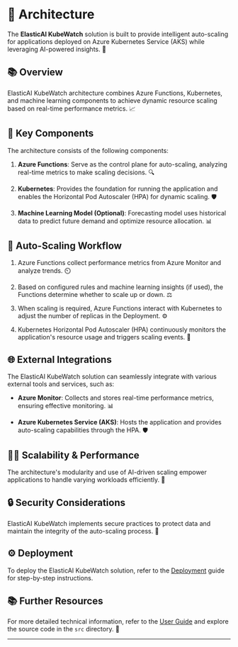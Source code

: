 # 🏢 Architecture

The **ElasticAI KubeWatch** solution is built to provide intelligent auto-scaling for applications deployed on Azure Kubernetes Service (AKS) while leveraging AI-powered insights. 🚀

## 📚 Overview

ElasticAI KubeWatch architecture combines Azure Functions, Kubernetes, and machine learning components to achieve dynamic resource scaling based on real-time performance metrics. 📈

## 🧱 Key Components

The architecture consists of the following components:

1. **Azure Functions**: Serve as the control plane for auto-scaling, analyzing real-time metrics to make scaling decisions. 🔍

2. **Kubernetes**: Provides the foundation for running the application and enables the Horizontal Pod Autoscaler (HPA) for dynamic scaling. 🛡️

3. **Machine Learning Model (Optional)**: Forecasting model uses historical data to predict future demand and optimize resource allocation. 📊

## 🔄 Auto-Scaling Workflow

1. Azure Functions collect performance metrics from Azure Monitor and analyze trends. ⏲️

2. Based on configured rules and machine learning insights (if used), the Functions determine whether to scale up or down. ⚖️

3. When scaling is required, Azure Functions interact with Kubernetes to adjust the number of replicas in the Deployment. ⚙️

4. Kubernetes Horizontal Pod Autoscaler (HPA) continuously monitors the application's resource usage and triggers scaling events. 🚀

## 🌐 External Integrations

The ElasticAI KubeWatch solution can seamlessly integrate with various external tools and services, such as:

- **Azure Monitor**: Collects and stores real-time performance metrics, ensuring effective monitoring. 📊

- **Azure Kubernetes Service (AKS)**: Hosts the application and provides auto-scaling capabilities through the HPA. 🛡️

## 🏋️‍♀️ Scalability & Performance

The architecture's modularity and use of AI-driven scaling empower applications to handle varying workloads efficiently. 💪

## 🔒 Security Considerations

ElasticAI KubeWatch implements secure practices to protect data and maintain the integrity of the auto-scaling process. 🔐

## ⚙️ Deployment

To deploy the ElasticAI KubeWatch solution, refer to the [Deployment](deployment.md) guide for step-by-step instructions.

## 📚 Further Resources

For more detailed technical information, refer to the [User Guide](user_guide.md) and explore the source code in the `src` directory. 📖

---

